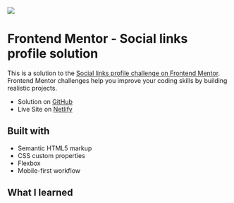![](./screenshot.jpg)

# Frontend Mentor - Social links profile solution

This is a solution to the [Social links profile challenge on Frontend Mentor](https://www.frontendmentor.io/challenges/social-links-profile-UG32l9m6dQ). Frontend Mentor challenges help you improve your coding skills by building realistic projects.

- Solution on [GitHub](https://your-solution-url.com)
- Live Site on [Netlify](https://social-links-profile-UG32l.com)

## Built with

- Semantic HTML5 markup
- CSS custom properties
- Flexbox
- Mobile-first workflow

## What I learned
